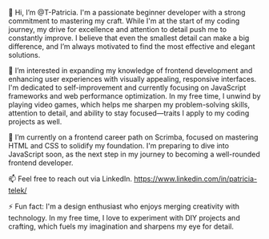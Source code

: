👋 Hi, I’m @T-Patricia. I'm a passionate beginner developer with a strong commitment to mastering my craft. While I'm at the start of my coding journey, my drive for excellence and attention to detail push me to constantly improve. I believe that even the smallest detail can make a big difference, and I’m always motivated to find the most effective and elegant solutions.

👀 I’m interested in expanding my knowledge of frontend development and enhancing user experiences with visually appealing, responsive interfaces. I'm dedicated to self-improvement and currently focusing on JavaScript frameworks and web performance optimization. In my free time, I unwind by playing video games, which helps me sharpen my problem-solving skills, attention to detail, and ability to stay focused—traits I apply to my coding projects as well.

🌱 I’m currently on a frontend career path on Scrimba, focused on mastering HTML and CSS to solidify my foundation. I'm preparing to dive into JavaScript soon, as the next step in my journey to becoming a well-rounded frontend developer.

📫 Feel free to reach out via LinkedIn. https://www.linkedin.com/in/patricia-telek/

⚡ Fun fact: I'm a design enthusiast who enjoys merging creativity with technology. In my free time, I love to experiment with DIY projects and crafting, which fuels my imagination and sharpens my eye for detail.
